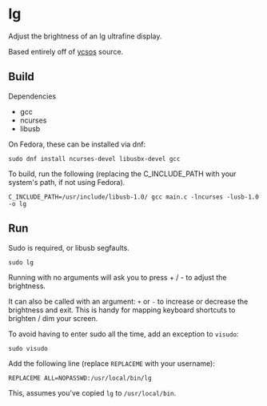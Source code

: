 # lg

Adjust the brightness of an lg ultrafine display.

Based entirely off of [ycsos](https://github.com/ycsos/LG-ultrafine-brightness) source.

## Build

Dependencies

- gcc
- ncurses
- libusb

On Fedora, these can be installed via dnf:

```
sudo dnf install ncurses-devel libusbx-devel gcc 
```

To build, run the following (replacing the C_INCLUDE_PATH with your system's path, if not using Fedora).

```
C_INCLUDE_PATH=/usr/include/libusb-1.0/ gcc main.c -lncurses -lusb-1.0 -o lg
```

## Run

Sudo is required, or libusb segfaults.

```
sudo lg
```

Running with no arguments will ask you to press + / - to adjust the brightness.

It can also be called with an argument: `+` or `-` to increase or decrease the brightness and exit. This is handy for mapping keyboard shortcuts to brighten / dim your screen.


To avoid having to enter sudo all the time, add an exception to `visudo`:

```
sudo visudo
```

Add the following line (replace `REPLACEME` with your username):

```
REPLACEME ALL=NOPASSWD:/usr/local/bin/lg
```

This, assumes you've copied `lg` to `/usr/local/bin`.
